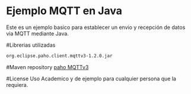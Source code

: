 # Ejemplo MQTT en Java

Este es un ejemplo basico para establecer un envio y recepción de datos via MQTT mediante Java.

#Librerias utilizadas


```bash
org.eclipse.paho.client.mqttv3-1.2.0.jar
```

#Maven repository
[paho MQTTv3](https://mvnrepository.com/artifact/org.eclipse.paho/org.eclipse.paho.client.mqttv3)



#License
Uso Academico y de ejemplo para cualquier persona que la requiera.